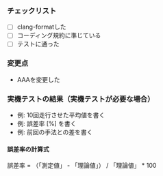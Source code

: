 ### チェックリスト
- [ ] clang-formatした
- [ ] コーディング規約に準じている
- [ ] テストに通った

### 変更点
- AAAを変更した

### 実機テストの結果（実機テストが必要な場合）
 - 例: 10回走行させた平均値を書く
 - 例: 誤差率 [%] を書く
 - 例: 前回の手法との差を書く

#### 誤差率の計算式
誤差率 = （「測定値」 - 「理論値」） / 「理論値」 * 100
